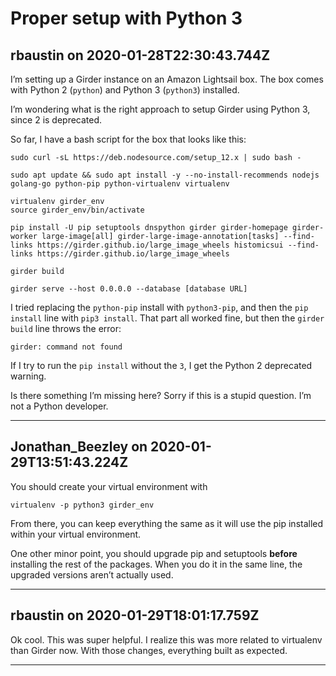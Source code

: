 # Proper setup with Python 3

## rbaustin on 2020-01-28T22:30:43.744Z

I’m setting up a Girder instance on an Amazon Lightsail box. The box comes with Python 2 (`python`) and Python 3 (`python3`) installed.


I’m wondering what is the right approach to setup Girder using Python 3, since 2 is deprecated.


So far, I have a bash script for the box that looks like this:



```
sudo curl -sL https://deb.nodesource.com/setup_12.x | sudo bash -

sudo apt update && sudo apt install -y --no-install-recommends nodejs golang-go python-pip python-virtualenv virtualenv

virtualenv girder_env
source girder_env/bin/activate

pip install -U pip setuptools dnspython girder girder-homepage girder-worker large-image[all] girder-large-image-annotation[tasks] --find-links https://girder.github.io/large_image_wheels histomicsui --find-links https://girder.github.io/large_image_wheels

girder build

girder serve --host 0.0.0.0 --database [database URL]

```

I tried replacing the `python-pip` install with `python3-pip`, and then the `pip install` line with `pip3 install`. That part all worked fine, but then the `girder build` line throws the error:



```
girder: command not found

```

If I try to run the `pip install` without the `3`, I get the Python 2 deprecated warning.


Is there something I’m missing here? Sorry if this is a stupid question. I’m not a Python developer.


---

## Jonathan_Beezley on 2020-01-29T13:51:43.224Z

You should create your virtual environment with



```
virtualenv -p python3 girder_env

```

From there, you can keep everything the same as it will use the pip installed within your virtual environment.


One other minor point, you should upgrade pip and setuptools **before** installing the rest of the packages. When you do it in the same line, the upgraded versions aren’t actually used.


---

## rbaustin on 2020-01-29T18:01:17.759Z

Ok cool. This was super helpful. I realize this was more related to virtualenv than Girder now. With those changes, everything built as expected.


---

